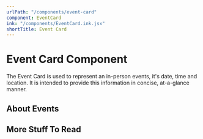 ```yaml
---
urlPath: "/components/event-card"
component: EventCard
ink: "/components/EventCard.ink.jsx"
shortTitle: Event Card
---
```

# Event Card Component
The Event Card is used to represent an in-person events, it's date, time and location. It is intended to provide this information in concise, at-a-glance manner.

## About Events

## More Stuff To Read
